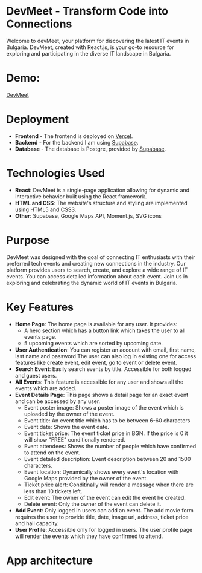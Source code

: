 # DevMeet - Transform Code into Connections

Welcome to devMeet, your platform for discovering the latest IT events in Bulgaria. DevMeet, created with React.js, is your go-to resource for exploring and participating in the diverse IT landscape in Bulgaria.

# Demo:
[DevMeet](https://dev-meet.vercel.app/)

# Deployment

- **Frontend** - The frontend is deployed on [Vercel](https://www.vercel.com/).
- **Backend** - For the backend I am using [Supabase](https://supabase.com/).
- **Database** - The database is Postgre, provided by [Supabase](https://supabase.com/).


# Technologies Used
- **React**: DevMeet is a single-page application allowing for dynamic and interactive behavior built using the React framework.
- **HTML and CSS**: The website's structure and styling are implemented using HTML5 and CSS3.
- **Other**: Supabase, Google Maps API, Moment.js, SVG icons

# Purpose
DevMeet was designed with the goal of connecting IT enthusiasts with their preferred tech events and creating new connections in the industry. Our platform provides users to search, create, and explore a wide range of IT events. You can access detailed information about each event. Join us in exploring and celebrating the dynamic world of IT events in Bulgaria.

# Key Features

- **Home Page**: The home page is available for any user. It provides:
     - A hero section which has a button link which takes the user to all events page.
     - 5 upcoming events which are sorted by upcoming date.
- **User Authentication**: You can register an account with email, first name, last name and password The user can also log in existing one for access features like create event, edit event, go to event or delete event.
- **Search Event**: Easily search events by title. Accessible for both logged and guest users.
- **All Events**: This feature is accessible for any user and shows all the events which are added.
- **Event Details Page**: This page shows a detail page for an exact event and can be accessed by any user.
     - Event poster image: Shows a poster image of the event which is uploaded by the owner of the event.
     - Event title: An event title which has to be between 6-60 characters
     - Event date: Shows the event date.
     - Event ticket price: The event ticket price in BGN. If the price is 0 it will show "FREE" conditionally rendered.
     - Event attendees: Shows the number of people which have confirmed to attend on the event.
     - Event detailed description: Event description between 20 and 1500 characters.
     - Event location: Dynamically shows every event's location with Google Maps provided by the owner of the event.
     - Ticket price alert: Conditinally will render a message when there are less than 10 tickets left.
     - Edit event: The owner of the event can edit the event he created.
     - Delete event: Only the owner of the event can delete it.
- **Add Event**: Only logged in users can add an event. The add movie form requires the user to provide title, date, image url, address, ticket price and hall capacity.
- **User Profile**: Accessible only for logged in users. The user profile page will render the events which they have confirmed to attend.
       
# App architecture

